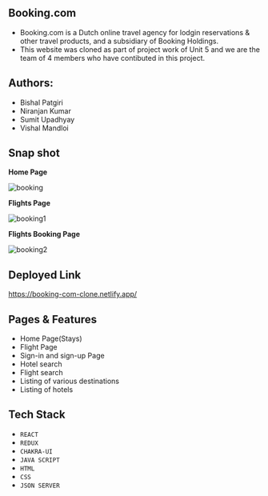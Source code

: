 ## Booking.com 
-  Booking.com is a Dutch online travel agency for lodgin reservations & other travel products, and a subsidiary of Booking Holdings.
-  This website was cloned as part of project work of Unit 5 and we are the team of 4 members who have contibuted in this project.
## Authors:
- Bishal Patgiri
- Niranjan Kumar
- Sumit Upadhyay
- Vishal Mandloi

## Snap shot
<b> Home Page </b>

![booking](https://user-images.githubusercontent.com/104014308/188278962-d6006f9a-c3d7-49f8-b2ec-2c560440f941.JPG)

<b> Flights Page </b>

![booking1](https://user-images.githubusercontent.com/104014308/188279143-f71affe1-ccf5-4b51-ab87-642db5c32f0e.PNG)

<b> Flights Booking Page </b>

![booking2](https://user-images.githubusercontent.com/104014308/188279238-1efb8317-7d59-448b-8d28-201c3421dda9.JPG)

## Deployed Link

https://booking-com-clone.netlify.app/

## Pages & Features
- Home Page(Stays)
- Flight Page
- Sign-in  and sign-up Page
- Hotel search 
- Flight search
- Listing of various destinations
- Listing of hotels
## Tech Stack
- `REACT`
- `REDUX`
- `CHAKRA-UI`
-  `JAVA SCRIPT`
-  `HTML`
-  `CSS`
-  `JSON SERVER`


